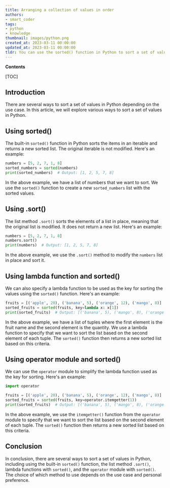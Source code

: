 ```yaml
---
title: Arranging a collection of values in order
authors:
- smart_coder
tags:
- python
- knowledge
thumbnail: images/python.png
created_at: 2023-03-11 00:00:00
updated_at: 2023-03-11 00:00:00
tldr: You can use the sorted() function in Python to sort a set of values in ascending order.
---
```


**Contents**

[TOC]

## Introduction 

There are several ways to sort a set of values in Python depending on the use case. In this article, we will explore various ways to sort a set of values in Python.

## Using sorted()

The built-in `sorted()` function in Python sorts the items in an iterable and returns a new sorted list. The original iterable is not modified. Here's an example:

``` python
numbers = [5, 2, 7, 1, 8]
sorted_numbers = sorted(numbers)
print(sorted_numbers)  # Output: [1, 2, 5, 7, 8]
```

In the above example, we have a list of numbers that we want to sort. We use the `sorted()` function to create a new `sorted_numbers` list with the sorted values.

## Using .sort()

The list method `.sort()` sorts the elements of a list in place, meaning that the original list is modified. It does not return a new list. Here's an example:

``` python
numbers = [5, 2, 7, 1, 8]
numbers.sort()
print(numbers)  # Output: [1, 2, 5, 7, 8]
```

In the above example, we use the `.sort()` method to modify the `numbers` list in place and sort it.

## Using lambda function and sorted()

We can also specify a lambda function to be used as the key for sorting the values using the `sorted()` function. Here's an example:

``` python
fruits = [('apple', 20), ('banana', 5), ('orange', 12), ('mango', 8)]
sorted_fruits = sorted(fruits, key=lambda x: x[1])
print(sorted_fruits)  # Output: [('banana', 5), ('mango', 8), ('orange', 12), ('apple', 20)]
```

In the above example, we have a list of tuples where the first element is the fruit name and the second element is the quantity. We use a lambda function to specify that we want to sort the list based on the second element of each tuple. The `sorted()` function then returns a new sorted list based on this criteria.

## Using operator module and sorted()

We can use the `operator` module to simplify the lambda function used as the key for sorting. Here's an example:

``` python
import operator

fruits = [('apple', 20), ('banana', 5), ('orange', 12), ('mango', 8)]
sorted_fruits = sorted(fruits, key=operator.itemgetter(1))
print(sorted_fruits)  # Output: [('banana', 5), ('mango', 8), ('orange', 12), ('apple', 20)]
```

In the above example, we use the `itemgetter()` function from the `operator` module to specify that we want to sort the list based on the second element of each tuple. The `sorted()` function then returns a new sorted list based on this criteria.

## Conclusion

In conclusion, there are several ways to sort a set of values in Python, including using the built-in `sorted()` function, the list method `.sort()`, lambda functions with `sorted()`, and the `operator` module with `sorted()`. The choice of which method to use depends on the use case and personal preference.
